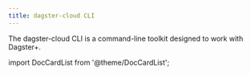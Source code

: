 ```yaml
---
title: dagster-cloud CLI
---
```


The dagster-cloud CLI is a command-line toolkit designed to work with Dagster+.

import DocCardList from '@theme/DocCardList';

<DocCardList />